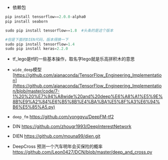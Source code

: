 + 依赖包
```python
pip install tensorflow==2.0.0-alpha0
pip install seaborn

sudo pip install tensorflow==1.8  #头条的是这个版本

#但是下面的DIEN代码，版本得换一下
sudo pip install tensorflow=1.4
sudo pip install keras=2.2.0
```

+ tf\_lego是tf的一些基本操作，取名字lego就是乐高拼积木的意思

+ `wide_deep`模型
    [https://github.com/aianaconda/TensorFlow_Engineering_Implementation](https://github.com/aianaconda/TensorFlow_Engineering_Implementation/blob/master/code/7-1%20%20%E7%94%A8wide%20and%20deep%E6%A8%A1%E5%9E%8B%E9%A2%84%E6%B5%8B%E4%BA%BA%E5%8F%A3%E6%94%B6%E5%85%A5.py)

+ `deep_fm`
    https://github.com/yongqyu/DeepFM-tf2


+ DIN
    https://github.com/zhougr1993/DeepInterestNetwork

+ DIEN
     https://github.com/mouna99/dien.git

+ DeepCross 预测一个汽车明年会买保险的概率
    https://github.com/Leon0427/DCN/blob/master/deep_and_cross.py



